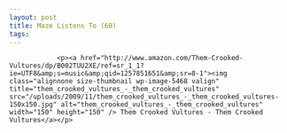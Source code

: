 ```yaml
---
layout: post
title: Maze Listens To (60)
tags:
---
```



                <p><a href="http://www.amazon.com/Them-Crooked-Vultures/dp/B002TUU2XE/ref=sr_1_1?ie=UTF8&amp;s=music&amp;qid=1257851651&amp;sr=8-1"><img class="alignnone size-thumbnail wp-image-5468 valign" title="them_crooked_vultures_-_them_crooked_vultures" src="/uploads/2009/11/them_crooked_vultures_-_them_crooked_vultures-150x150.jpg" alt="them_crooked_vultures_-_them_crooked_vultures" width="150" height="150" /> Them Crooked Vultures - Them Crooked Vultures</a></p>
